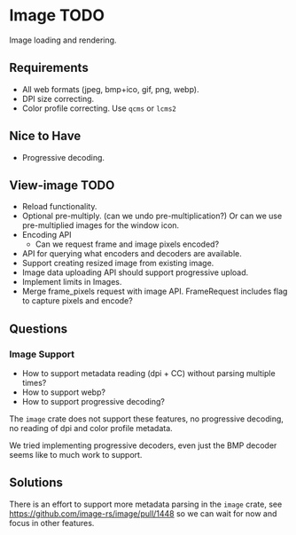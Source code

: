 # Image TODO

Image loading and rendering.

## Requirements

* All web formats (jpeg, bmp+ico, gif, png, webp).
* DPI size correcting.
* Color profile correcting.
    Use `qcms` or `lcms2`

## Nice to Have

* Progressive decoding.

## View-image TODO
* Reload functionality.
* Optional pre-multiply. (can we undo pre-multiplication?)
    Or can we use pre-multiplied images for the window icon.
* Encoding API
    - Can we request frame and image pixels encoded?
* API for querying what encoders and decoders are available.
* Support creating resized image from existing image.
* Image data uploading API should support progressive upload.
* Implement limits in Images.
* Merge frame_pixels request with image API.
    FrameRequest includes flag to capture pixels and encode?

## Questions


### Image Support

* How to support metadata reading (dpi + CC) without parsing multiple times?
* How to support webp?
* How to support progressive decoding?

The `image` crate does not support these features, no
progressive decoding, no reading of dpi and color profile metadata.

We tried implementing progressive decoders, even just the BMP decoder seems like to much work to support.

## Solutions

There is an effort to support more metadata parsing in the `image` crate, see https://github.com/image-rs/image/pull/1448
so we can wait for now and focus in other features.